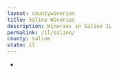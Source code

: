 ```yaml
---
layout: countywineries
title: Saline Wineries
description: Wineries in Saline IL
permalink: /il/saline/
county: saline
state: il
---
```

-
